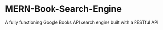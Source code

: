 # MERN-Book-Search-Engine
A fully functioning Google Books API search engine built with a RESTful API
